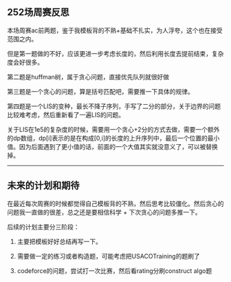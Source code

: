 ## 252场周赛反思

本场周赛ac前两题，鉴于我模板背的不熟+基础不扎实，为人浮夸，这个也在接受范围之内。

但是第一题做的不好，应该更进一步考虑长度的，然后利用长度去提前结束，复杂度会好很多。

第二题是huffman树，属于贪心问题，直接优先队列就很好做

第三题是一个贪心的问题，算是括号匹配吧，需要推一下具体的规律。

第四题是一个LIS的变种，最长不降子序列，手写了二分的部分，关于边界的问题比较难考虑，然后重新看了一遍LIS的问题。

关于LIS在1e5的复杂度的时候，需要用一个贪心+2分的方式去做，需要一个额外的dp数组，dp[i]表示的是在构成[0,i]的长度的上升序列中，最后一个位置的最小值。因为后面遇到了更小值的话，前面的一个大值其实就没意义了，可以被替换掉。

---

## 未来的计划和期待

在最近每次周赛的时候都觉得自己模板背的不熟，然后思考比较僵化。然后贪心的问题我一直做的很差，总之还是要相信科学 + 下次贪心的问题多推一下。

后续的计划主要分三阶段：

1. 主要把模板好好总结再写一下。

2. 需要做一定的练习或者构造题，可能考虑把USACOTraining的题刷了

3. codeforce的问题，尝试打一次比赛，然后看rating分刷construct algo题
